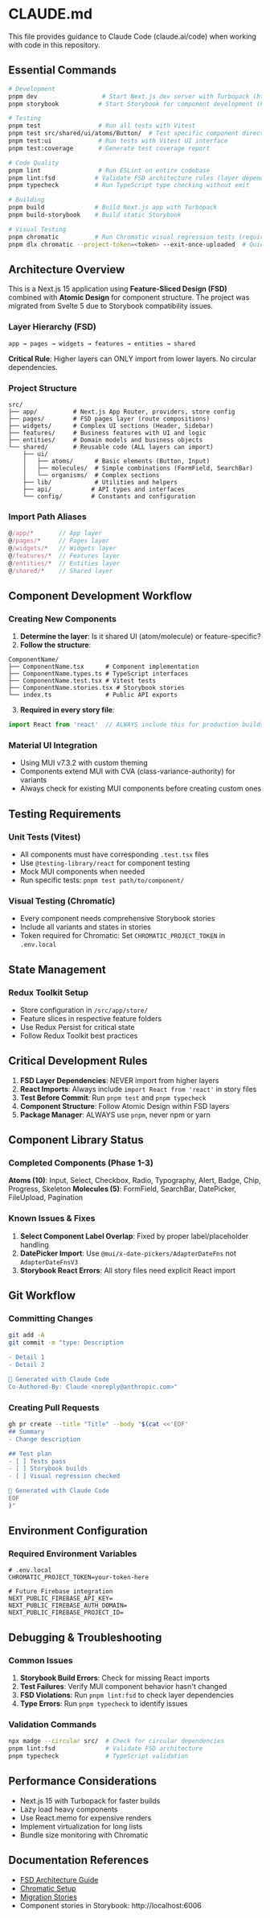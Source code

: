 # CLAUDE.md

This file provides guidance to Claude Code (claude.ai/code) when working with code in this repository.

## Essential Commands

```bash
# Development
pnpm dev                  # Start Next.js dev server with Turbopack (http://localhost:3000)
pnpm storybook           # Start Storybook for component development (http://localhost:6006)

# Testing
pnpm test                # Run all tests with Vitest
pnpm test src/shared/ui/atoms/Button/  # Test specific component directory
pnpm test:ui             # Run tests with Vitest UI interface
pnpm test:coverage       # Generate test coverage report

# Code Quality
pnpm lint                # Run ESLint on entire codebase
pnpm lint:fsd           # Validate FSD architecture rules (layer dependencies)
pnpm typecheck          # Run TypeScript type checking without emit

# Building
pnpm build              # Build Next.js app with Turbopack
pnpm build-storybook    # Build static Storybook

# Visual Testing
pnpm chromatic          # Run Chromatic visual regression tests (requires token)
pnpm dlx chromatic --project-token=<token> --exit-once-uploaded  # Quick Chromatic run
```

## Architecture Overview

This is a Next.js 15 application using **Feature-Sliced Design (FSD)** combined with **Atomic Design** for component structure. The project was migrated from Svelte 5 due to Storybook compatibility issues.

### Layer Hierarchy (FSD)
```
app → pages → widgets → features → entities → shared
```
**Critical Rule**: Higher layers can ONLY import from lower layers. No circular dependencies.

### Project Structure
```
src/
├── app/          # Next.js App Router, providers, store config
├── pages/        # FSD pages layer (route compositions)
├── widgets/      # Complex UI sections (Header, Sidebar)
├── features/     # Business features with UI and logic
├── entities/     # Domain models and business objects
└── shared/       # Reusable code (ALL layers can import)
    ├── ui/
    │   ├── atoms/      # Basic elements (Button, Input)
    │   ├── molecules/  # Simple combinations (FormField, SearchBar)
    │   └── organisms/  # Complex sections
    ├── lib/            # Utilities and helpers
    ├── api/           # API types and interfaces
    └── config/        # Constants and configuration
```

### Import Path Aliases
```typescript
@/app/*       // App layer
@/pages/*     // Pages layer
@/widgets/*   // Widgets layer
@/features/*  // Features layer
@/entities/*  // Entities layer
@/shared/*    // Shared layer
```

## Component Development Workflow

### Creating New Components

1. **Determine the layer**: Is it shared UI (atom/molecule) or feature-specific?
2. **Follow the structure**:
```
ComponentName/
├── ComponentName.tsx      # Component implementation
├── ComponentName.types.ts # TypeScript interfaces
├── ComponentName.test.tsx # Vitest tests
├── ComponentName.stories.tsx # Storybook stories
└── index.ts               # Public API exports
```

3. **Required in every story file**:
```typescript
import React from 'react'  // ALWAYS include this for production builds
```

### Material UI Integration
- Using MUI v7.3.2 with custom theming
- Components extend MUI with CVA (class-variance-authority) for variants
- Always check for existing MUI components before creating custom ones

## Testing Requirements

### Unit Tests (Vitest)
- All components must have corresponding `.test.tsx` files
- Use `@testing-library/react` for component testing
- Mock MUI components when needed
- Run specific tests: `pnpm test path/to/component/`

### Visual Testing (Chromatic)
- Every component needs comprehensive Storybook stories
- Include all variants and states in stories
- Token required for Chromatic: Set `CHROMATIC_PROJECT_TOKEN` in `.env.local`

## State Management

### Redux Toolkit Setup
- Store configuration in `/src/app/store/`
- Feature slices in respective feature folders
- Use Redux Persist for critical state
- Follow Redux Toolkit best practices

## Critical Development Rules

1. **FSD Layer Dependencies**: NEVER import from higher layers
2. **React Imports**: Always include `import React from 'react'` in story files
3. **Test Before Commit**: Run `pnpm test` and `pnpm typecheck`
4. **Component Structure**: Follow Atomic Design within FSD layers
5. **Package Manager**: ALWAYS use `pnpm`, never npm or yarn

## Component Library Status

### Completed Components (Phase 1-3)
**Atoms (10)**: Input, Select, Checkbox, Radio, Typography, Alert, Badge, Chip, Progress, Skeleton
**Molecules (5)**: FormField, SearchBar, DatePicker, FileUpload, Pagination

### Known Issues & Fixes

1. **Select Component Label Overlap**: Fixed by proper label/placeholder handling
2. **DatePicker Import**: Use `@mui/x-date-pickers/AdapterDateFns` not `AdapterDateFnsV3`
3. **Storybook React Errors**: All story files need explicit React import

## Git Workflow

### Committing Changes
```bash
git add -A
git commit -m "type: Description

- Detail 1
- Detail 2

🤖 Generated with Claude Code
Co-Authored-By: Claude <noreply@anthropic.com>"
```

### Creating Pull Requests
```bash
gh pr create --title "Title" --body "$(cat <<'EOF'
## Summary
- Change description

## Test plan
- [ ] Tests pass
- [ ] Storybook builds
- [ ] Visual regression checked

🤖 Generated with Claude Code
EOF
)"
```

## Environment Configuration

### Required Environment Variables
```env
# .env.local
CHROMATIC_PROJECT_TOKEN=your-token-here

# Future Firebase integration
NEXT_PUBLIC_FIREBASE_API_KEY=
NEXT_PUBLIC_FIREBASE_AUTH_DOMAIN=
NEXT_PUBLIC_FIREBASE_PROJECT_ID=
```

## Debugging & Troubleshooting

### Common Issues

1. **Storybook Build Errors**: Check for missing React imports
2. **Test Failures**: Verify MUI component behavior hasn't changed
3. **FSD Violations**: Run `pnpm lint:fsd` to check layer dependencies
4. **Type Errors**: Run `pnpm typecheck` to identify issues

### Validation Commands
```bash
npx madge --circular src/  # Check for circular dependencies
pnpm lint:fsd              # Validate FSD architecture
pnpm typecheck             # TypeScript validation
```

## Performance Considerations

- Next.js 15 with Turbopack for faster builds
- Lazy load heavy components
- Use React.memo for expensive renders
- Implement virtualization for long lists
- Bundle size monitoring with Chromatic

## Documentation References

- [FSD Architecture Guide](./FSD-ARCHITECTURE.md)
- [Chromatic Setup](./docs/CHROMATIC_SETUP.md)
- [Migration Stories](./docs/stories/)
- Component stories in Storybook: http://localhost:6006